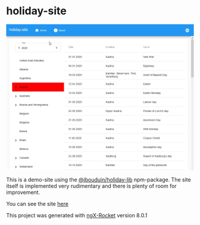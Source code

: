 # holiday-site

![screenshot](demo.jpg)

This is a demo-site using the [@jbouduin/holiday-lib](https://github.com/jbouduin/holiday) npm-package.
The site itself is implemented very rudimentary and there is plenty of room for improvement.

You can see the site [here](https://jbouduin.github.io/holiday-site/)

This project was generated with [ngX-Rocket](https://github.com/ngx-rocket/generator-ngx-rocket/) version 8.0.1
